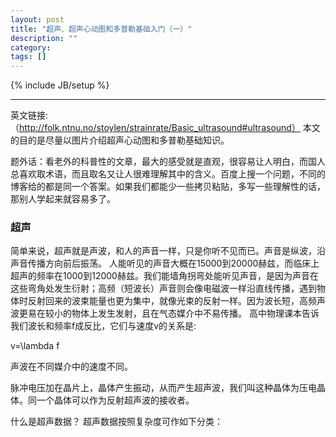 ```yaml
---
layout: post
title: "超声、超声心动图和多普勒基础入门（一）"
description: ""
category: 
tags: []
---
```

{% include JB/setup %}


----------

英文链接: 
（http://folk.ntnu.no/stoylen/strainrate/Basic_ultrasound#ultrasound） 
本文的目的是尽量以图片介绍超声心动图和多普勒基础知识。

题外话：看老外的科普性的文章，最大的感受就是直观，很容易让人明白，而国人总喜欢取术语，而且取名又让人很难理解其中的含义。百度上搜一个问题，不同的博客给的都是同一个答案。如果我们都能少一些拷贝粘贴，多写一些理解性的话，那别人学起来就容易多了。

###  超声   ###
简单来说，超声就是声波，和人的声音一样，只是你听不见而已。声音是纵波，沿声音传播方向前后振荡。 
人能听见的声音大概在15000到20000赫兹，而临床上超声的频率在1000到12000赫兹。我们能墙角拐弯处能听见声音，是因为声音在这些弯角处发生衍射；高频（短波长）声音则会像电磁波一样沿直线传播，遇到物体时反射回来的波束能量也更为集中，就像光束的反射一样。因为波长短，高频声波更易在较小的物体上发生发射，且在气态媒介中不易传播。 
高中物理课本告诉我们波长和频率f成反比，它们与速度v的关系是:

v=\lambda f

声波在不同媒介中的速度不同。

脉冲电压加在晶片上，晶体产生振动，从而产生超声波，我们叫这种晶体为压电晶体。同一个晶体可以作为反射超声波的接收者。

什么是超声数据？ 
超声数据按照复杂度可作如下分类：